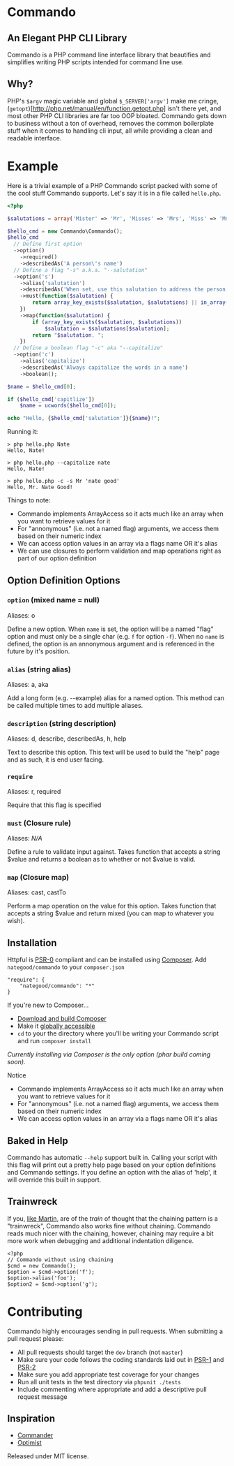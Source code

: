 # Commando
## An Elegant PHP CLI Library

Commando is a PHP command line interface library that beautifies and simplifies writing PHP scripts intended for command line use.

## Why?

PHP's `$argv` magic variable and global `$_SERVER['argv']` make me cringe, (`getopt`)[http://php.net/manual/en/function.getopt.php] isn't there yet, and most other PHP CLI libraries are far too OOP bloated.  Commando gets down to business without a ton of overhead, removes the common boilerplate stuff when it comes to handling cli input, all while providing a clean and readable interface.

# Example

Here is a trivial example of a PHP Commando script packed with some of the cool stuff Commando supports.  Let's say it is in a file called `hello.php`.

``` php
<?php

$salutations = array('Mister' => 'Mr', 'Misses' => 'Mrs', 'Miss' => 'Ms', 'Doctor' => 'Dr');

$hello_cmd = new Commando\Commando();
$hello_cmd
  // Define first option
  ->option()
    ->required()
    ->describedAs('A person\'s name')
  // Define a flag "-s" a.k.a. "--salutation"
  ->option('s')
    ->alias('salutation')
    ->describedAs('When set, use this salutation to address the person')
    ->must(function($salutation) {
        return array_key_exists($salutation, $salutations) || in_array($salutation, $salutations);
    })
    ->map(function($salutation) {
        if (array_key_exists($salutation, $salutations))
            $salutation = $salutations[$salutation];
        return "$salutation. ";
    })
  // Define a boolean flag "-c" aka "--capitalize"
  ->option('c')
    ->alias('capitalize')
    ->describedAs('Always capitalize the words in a name')
    ->boolean();

$name = $hello_cmd[0];

if ($hello_cmd['capitlize'])
    $name = ucwords($hello_cmd[0]);

echo "Hello, {$hello_cmd['salutation']}{$name}!";
```

Running it:

    > php hello.php Nate
    Hello, Nate!

    > php hello.php --capitalize nate
    Hello, Nate!

    > php hello.php -c -s Mr 'nate good'
    Hello, Mr. Nate Good!

Things to note:

 - Commando implements ArrayAccess so it acts much like an array when you want to retrieve values for it
 - For "annonymous" (i.e. not a named flag) arguments, we access them based on their numeric index
 - We can access option values in an array via a flags name OR it's alias
 - We can use closures to perform validation and map operations right as part of our option definition

## Option Definition Options

### `option` (mixed name = null)

Aliases: o

Define a new option.  When `name` is set, the option will be a named "flag" option and must only be a single char (e.g. `f` for option `-f`).  When no `name` is defined, the option is an annonymous argument and is referenced in the future by it's position.

### `alias` (string alias)

Aliases: a, aka

Add a long form (e.g. --example) alias for a named option.  This method can be called multiple times to add multiple aliases.

### `description` (string description)

Aliases: d, describe, describedAs, h, help

Text to describe this option.  This text will be used to build the "help" page and as such, it is end user facing.

### `require`

Aliases: r, required

Require that this flag is specified

### `must` (Closure rule)

Aliases: _N/A_

Define a rule to validate input against.  Takes function that accepts a string $value and returns a boolean as to whether or not $value is valid.

### `map` (Closure map)

Aliases: cast, castTo

Perform a map operation on the value for this option.  Takes function that accepts a string $value and return mixed (you can map to whatever you wish).

## Installation

Httpful is [PSR-0](https://github.com/php-fig/fig-standards/blob/master/accepted/PSR-0.md) compliant and can be installed using [Composer](http://getcomposer.org/).  Add `nategood/commando` to your `composer.json`

    "require": {
        "nategood/commando": "*"
    }

If you're new to Composer...

 - [Download and build Composer](http://getcomposer.org/download/)
 - Make it [globally accessible](http://getcomposer.org/doc/00-intro.md#globally)
 - `cd` to your the directory where you'll be writing your Commando script and run `composer install`

*Currently installing via Composer is the only option (phar build coming soon).*

Notice

 - Commando implements ArrayAccess so it acts much like an array when you want to retrieve values for it
 - For "annonymous" (i.e. not a named flag) arguments, we access them based on their numeric index
 - We can access option values in an array via a flags name OR it's alias

## Baked in Help

Commando has automatic `--help` support built in.  Calling your script with this flag will print out a pretty help page based on your option definitions and Commando settings.  If you define an option with the alias of 'help', it will override this built in support.

## Trainwreck

If you, [like Martin](http://www.amazon.com/gp/product/0132350882), are of the _train_ of thought that the chaining pattern is a "trainwreck", Commando also works fine without chaining.  Commando reads much nicer with the chaining, however, chaining may require a bit more work when debugging and additional indentation diligence.

```
<?php
// Commando without using chaining
$cmd = new Commando();
$option = $cmd->option('f');
$option->alias('foo');
$option2 = $cmd->option('g');
```

# Contributing

Commando highly encourages sending in pull requests.  When submitting a pull request please:

 - All pull requests should target the `dev` branch (not `master`)
 - Make sure your code follows the coding standards laid out in [PSR-1](https://github.com/php-fig/fig-standards/blob/master/accepted/PSR-1-basic-coding-standard.md) and [PSR-2](https://github.com/php-fig/fig-standards/blob/master/accepted/PSR-2-coding-style-guide.md)
 - Make sure you add appropriate test coverage for your changes
 - Run all unit tests in the test directory via `phpunit ./tests`
 - Include commenting where appropriate and add a descriptive pull request message

## Inspiration

 - [Commander](https://github.com/visionmedia/commander/)
 - [Optimist](https://github.com/substack/node-optimist)

Released under MIT license.